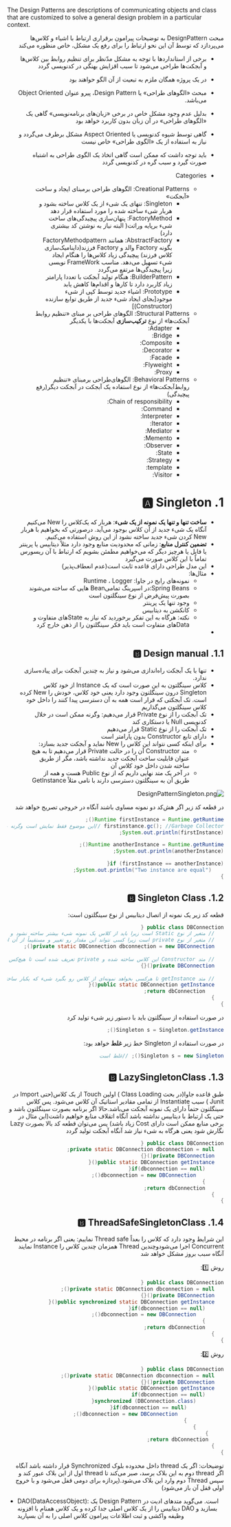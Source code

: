 The Design Patterns are descriptions of communicating objects and class that are customized to solve a general design problem in a particular context.

<div dir="rtl">

مبحث DesignPattern به توضیحات پیرامون برقراری ارتباط با اشیاء و کلاس‌ها می‌پردازد که توسط آن این نحو ارتباط را برای رفع یک مشکل،‌ خاص منظوره می‌کند

* برخی از استانداردها با توجه به مشکل مدّنظر برای تنظیم روابط بین کلاس‌ها و آبجکت‌ها طراحی می‌شود تا سبب اقزایش بهنگی در کدنویسی گردد
* در یک پروژه همگان ملزم به تبعیت از آن الگو حواهند بود
* مبحث «الگوهای طراحی» یا Design Pattern، پیرو عنوان Object Oriented می‌باشد.
* بدلیل عدم وجود مشکل خاص در برخی «زبان‌های برنامه‌نویسی» گاهی یک «الگوهای طراحی» در آن زبان بدون کاربرد خواهد بود
* گاهی توسط شیوه کدنویسی یا Aspect Oriented مشکل برطرف می‌گردد و نیاز به استفاده از یک «الگوی طراحی» خاص نیست
* باید توجه داشت که ممکن است گاهی اتخاذ یک الگوی طراحی به اشتباه صورت گیرد و سبب گره در کدنویسی گردد


* Categories
    * Creational Patterns: الگوهای طراحی برمبنای ایجاد و ساخت «آبجکت»
        * Singleton: تنهای یک شیء از یک کلاس ساخته بشود و هربار شیء ساخته شده را مورد استفاده قرار دهد
        * FactoryMethod: پنهان‌سازی پیچیدگی‌های ساخت شیء برپایه وراثت( البته نیاز به نوشتن کد بیشتری دارد)
        * AbstractFactory: همانند FactoryMethodpattern بگونه Factory والد و Factory فرزند(داینامیک‌سازی کلاس فرزند) پیچیدگی زیاد کلاس‌ها را هنگام ایجاد شیء تسهیل می‌دهد. مناسب FrameWork نویسی زیرا پیچیدگی‌ها مرتفع می‌گردد
        * BuilderPattern: هنگام تولید آبجکت با تعددا پارامتر زیاد کاربرد دارد تا کارها و اقدام‌ها کاهش یابد
        * Prototype: اشیاء جدید توسط کپی از شیء موجود[بجای ایجاد شیء جدید از طریق توابع سازنده (Constructor)]
    * Structural Patterns: الگوهای طراحی بر مبنای «تنظیم روابط آبجکت‌ها» از نوع **ترکیب‌سازی** آبجکت‌ها با یکدیگر
        * Adapter:
        * Bridge:
        * Composite:
        * Decorator:
        * Facade:
        * Flyweight:
        * Proxy:
    * Behavioral Patterns: الگوهای‌طراحی برمبنای «تنظیم روابط‌آبجکت‌ها» از نوع استفاده یک آبجکت در آبجکت دیگر(رفع پیچیدگی)
        * Chain of responsibility:
        * Command:
        * Interpreter:
        * Iterator:
        * Mediator:
        * Memento:
        * Observer:
        * State:
        * Strategy:
        * template:
        * Visitor:

# 1. 🅰️ Singleton

* **ساخت تنها و تنها یک نمونه از یک شیء**: هربار که یک‌کلاس را New می‌کنیم آنگاه یک شیء جدید از آن کلاس بوجود می‌آید. درصورتی که بخواهیم با هربار New کردن شیء جدید ساخته نشود از این روش استفاده می‌کنیم.
* **تضمین کنترل منابع**: زمانی که محدودیت منابع وجود دارد مثلاً دیتابیس یا پرینتر یا فایل یا هرچیز دیگر که می‌خواهیم مطمئن بشویم که ارتباط با آن ریسورس تماماً با این کلاس صورت می‌گیرد
* این مدل طراحی دارای قاعده ثابت است(عدم انعطاف‌پذیر)
* مثال‌ها:
    * نمونه‌های رایج در جاوا: Runtime ، Logger
    * Spring Beans:در اسپرینگ تمامیBean هایی که ساخته می‌شوند بصورت پیش‌فرض از نوع سینگلتون است
    * وجود تنها یک پرینتر
    * کانکشن به دیتابیس
    * نکته: هرگاه به این تفکر برخوردید که نیاز به Stateهای متفاوت و Dataهای متفاوت است باید فکر سینگلتون را از ذهن خارج کرد
*

## 1.1. 🅱️ Design manual

* تنها با یک آبجکت راه‌اندازی می‌شود و نیاز به چندین آبجکت برای پیاده‌سازی ندارد.
* کلاس سینگلتون به این صورت است که یک Instance از خود کلاس Singleton درون سینگلتون وجود دارد یعنی خود کلاس، خودش را New کرده است. تک آبجکتی که قرار است همه به آن دسترسی پیدا کنند را داخل خود کلاس سینگلتون می‌گذاریم
* تک آبجکت را از نوع Private قرار می‌دهیم: وگرنه ممکن است در خلال کدنویسی Null یا دستکاری کند
* تک آبجکت را از نوع Static قرار می‌دهیم
* دارای تابع Constructor بدون پارامتر است
* برای اینکه کسی نتواند این کلاس را New نماید و آبجکت جدید بسازد:
    * متد Constructor آن را در حالت Private قرار می‌دهیم تا به هیچ عنوان قابلیت ساخت آبجکت جدید نداشته باشد، مگر از طریق ساخته شدن داخل خود کلاس آن
    * در آخر یک متد نهایی داریم که از نوع Public هست و همه از طریق آن به سینگلتون دسترسی دارند با نامی مثلاً GetInstance

![DesignPatternSingleton.png](./_srcFiles/Images/DesignPatternSingleton.png "DesignPatternSingleton.png")

در قطعه کد زیر اگر هش‌کد دو نمونه مساوی باشند آنگاه در خروجی تصریح خواهد شد

```java
Runtime firstInstance = Runtime.getRuntime();
firstinstance.gc(); //Garbage Collector //این موضوع فقط نمایش است وگرنه بصورت پیش‌فرض توسط جاوا اجرا می‌شود
System.out.println(firstInstance);

Runtime anotherInstance = Runtime.getRuntime();
System.out.println(anotherInstance);

if (firstInstance == anotherInstance){
    System.out.println("Two instance are equal");
}
```

## 1.2. 🅱️ Singleton Class

قطعه کد زیر یک نمونه از اتصال دیتابیس از نوع سینگلتون است:

```java
public class DBConnection {
   // متغیر از نوع Static است زیرا باید از کلاس یک نمونه شیء بیشتر ساخته نشود و هرکس خواست از این نمونه استفاده نماید
   // متغیر از نوع private است زیرا کسی نتواند این مقدار رو تغییر و مستقیماً از آن استفاده نماید
   private static DBConnection dbconnection = new DBConnection();
   
   // متد Constructor این کلاس ساخته شده و private تعریف شده است تا هیچ‌کس خارج کلاس نتواند از این تابع سازنده استفاده نماید. بعبارتی تابع سازنده آن قابل فراخوانی نیست و چون این کلاس تنها یک تابع سازنده دارد پس کسی نمی‌تواند از روی آن شی جدید بسازد
   private DBConnection(){}
   
   // متد getInstance تا هرکسی بخواهد نمونه‌ای از کلاس رو بگیرد شیء که یکبار ساخته شده است را فراخوانی نماید. خروجی بازگشتی از نوع singleton است
   public static DBConnection getInstance(){
      return dbConnection;
   }
}
```

در صورت استفاده از سینگلتون باید با دستور زیر شیء تولید کرد

```java
Singleton s = Singleton.getInstance();
```

در صورت استفاده از Singleton خط زیر **غلط** خواهد بود:

```java
Singleton s = new Singleton(); //غلط است
```

## 1.3. 🅱️ LazySingletonClass

طبق قاعده جاوا(در بحث Class Loading ) اولین Touch از یک کلاس(حتی Import در Junit ) سبب Instantiate از تمامی مقادیر استاتیک آن کلاس می‌شود. پس کلاس سینگلتون حتماً دارای یک نمونه آبجکت می‌باشد.حالا اگر برنامه بصورت سینگلتون باشد و حتی یک ارتباط با دیتابیس نداشته باشد آنگاه اتقلاف منابع خواهیم داشت(این مثال در برخی منابع ممکن است دارای Cost زیاد باشد) پس می‌توان قطعه کد بالا بصورت Lazy نگارش شود یعنی هرگاه به شیء نیاز شد آنگاه آبجکت تولید گردد

```java
public class DBConnection {
   private static DBConnection dbconnection = null;
   private DBConnection(){}
   public static DBConnection getInstance(){
      if(dbconnection == null){
         dbconnection = new DBConnection();
      }
      return dbConnection;
   }
}
```

## 1.4. 🅱️ ThreadSafeSingletonClass

این شرایط وجود دارد که کلاس را بعداً Thread safe نماییم: یعنی اگر برنامه در محیط Concurrent اجرا می‌شودوچندین Thread همزمان چندین کلاس را Instance نمایند آنگاه سبب بروز مشکل خواهد شد

روش 1️⃣️:

```java
public class DBConnection {
   private static DBConnection dbconnection = null();
   private DBConnection(){}
   public synchronized static DBConnection getInstance(){
      if(dbconnection == null){
         dbconnection = new DBConnection();
      }
      return dbConnection;
   }
}
```

روش 2️⃣️:

```java
public class DBConnection {
   private static DBConnection dbconnection = null();
   private DBConnection(){}
   public static DBConnection getInstance(){
      if(dbconnection == null)
         synchronized (DBConnection.class){
            if(dbconnection == null){
               dbconnection = new DBConnection();
            }
         }
     }
     return dbConnection;
   }
}
```

توضیحات: اگر یک thread داخل محدوده بلوک Synchronized قرار داشته باشد آنگاه اگر thread دوم به این بلاک برسد، صبر می‌کند تا thread اول از این بلاک عبور کند و سپس Thread دوم وارد این بلاک می‌شود.(پردازه برای دومی قفل می‌شود و با خروج اولی قفل آن باز می‌شود)


</div>

* DAO(DataAccessObject):  یک Design Pattern است. می‌گوید متدهای ادیت در دیتابیس را از یک کلاس اصلی جدا کرده و یک کلاس همنام با افزونه DAO بسازید و وظیفه واکشی و ثبت اطلاعات پیرامون کلاس اصلی را به آن بسپارید